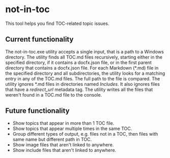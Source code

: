 # not-in-toc

This tool helps you find TOC-related topic issues.

## Current functionality

The not-in-toc.exe utility accepts a single input, that is a path to a Windows directory. The utility finds all TOC.md files recursively, starting either in the specified directory, if it contains a docfx.json file, or in the first parent directory that contains a docfx.json file. For each Markdown (\*.md) file in the specified directory and all subdirectories, the utility looks for a matching entry in any of the TOC.md files. The full path to the file is compared. The utility ignores \*.md files in directories named *Includes*. It also ignores files that have a *redirect_url* metadata tag. The utility writes all the files that weren't found in a TOC.md file to the console.

## Future functionality

- Show topics that appear in more than 1 TOC file.
- Show topics that appear multiple times in the same TOC.
- Group different types of output, e.g. files not in a TOC, then files with same name but different path in TOC.
- Show image files that aren't linked to anywhere.
- Show include files that aren't linked to anywhere.
